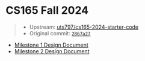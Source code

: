# CS165 Fall 2024

> - Upstream: [uts797/cs165-2024-starter-code](https://code.harvard.edu/uts797/cs165-2024-starter-code)
> - Original commit: [`2867a27`](https://code.harvard.edu/yax892/cs165-column-store/commit/2867a271392f0d48cfc48b28a2c9aa8cd6eb5065)

- [Milestone 1 Design Document](https://code.harvard.edu/yax892/cs165-column-store/wiki/Milestone-1-Design-Document)
- [Milestone 2 Design Document](https://code.harvard.edu/yax892/cs165-column-store/wiki/Milestone-2-Design-Document)
